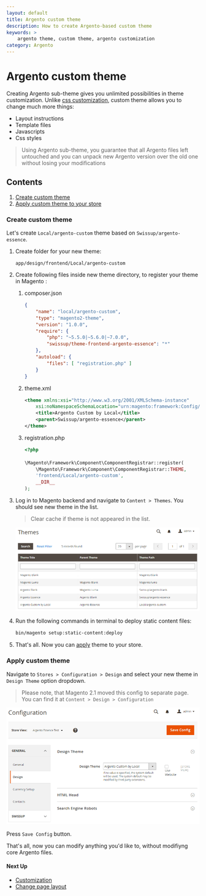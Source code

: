 ```yaml
---
layout: default
title: Argento custom theme
description: How to create Argento-based custom theme
keywords: >
    argento theme, custom theme, argento customization
category: Argento
---
```


# Argento custom theme

Creating Argento sub-theme gives you unlimited possibilities in theme
customization. Unlike [css customization](/m2/argento/customization/custom-css/),
custom theme allows you to change much more things:

- Layout instructions
- Template files
- Javascripts
- Css styles

> Using Argento sub-theme, you guarantee that all Argento files left untouched and
> you can unpack new Argento version over the old one without losing your
> modifications

## Contents

1. [Create custom theme](#create-custom-theme)
2. [Apply custom theme to your store](#apply-custom-theme)

### Create custom theme

Let's create `Local/argento-custom` theme based on `Swissup/argento-essence`.

 1. Create folder for your new theme:

    ```
    app/design/frontend/Local/argento-custom
    ```

 2. Create following files inside new theme directory, to register your
    theme in Magento :

    1.  composer.json

        ```json
        {
            "name": "local/argento-custom",
            "type": "magento2-theme",
            "version": "1.0.0",
            "require": {
                "php": "~5.5.0|~5.6.0|~7.0.0",
                "swissup/theme-frontend-argento-essence": "*"
            },
            "autoload": {
                "files": [ "registration.php" ]
            }
        }
        ```

    2.  theme.xml

        ```xml
        <theme xmlns:xsi="http://www.w3.org/2001/XMLSchema-instance"
            xsi:noNamespaceSchemaLocation="urn:magento:framework:Config/etc/theme.xsd">
            <title>Argento Custom by Local</title>
            <parent>Swissup/argento-essence</parent>
        </theme>
        ```

    3.  registration.php

        ```php
        <?php

        \Magento\Framework\Component\ComponentRegistrar::register(
            \Magento\Framework\Component\ComponentRegistrar::THEME,
            'frontend/Local/argento-custom',
            __DIR__
        );
        ```

 3. Log in to Magento backend and navigate to `Content > Themes`. You should
    see new theme in the list.

    > Clear cache if theme is not appeared in the list.

    ![List of themes at Content > Themes](/images/m2/argento/customization/custom-theme/themes-list.png)

 4. Run the following commands in terminal to deploy static content files:

    ```bash
    bin/magento setup:static-content:deploy
    ```

 4. That's all. Now you can [apply](#apply-custom-theme) theme to your store.

### Apply custom theme

Navigate to `Stores > Configuration > Design` and select your new theme in
`Design Theme` option dropdown.

> Please note, that Magento 2.1 moved this config to separate
> page. You can find it at `Content > Design > Configuration`

![Design Configuration](/images/m2/argento/customization/custom-theme/configuration.png)

Press `Save Config` button.

That's all, now you can modify anything you'd like to, without modifiyng core
Argento files.

#### Next Up

- [Customization](../)
- [Change page layout](../change-page-layout/)
